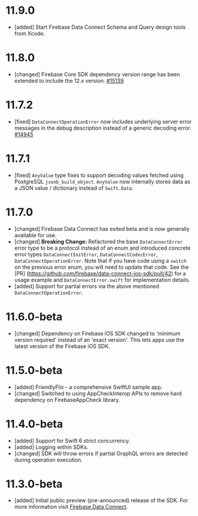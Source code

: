 # 11.9.0
- [added] Start Firebase Data Connect Schema and Query design tools from Xcode.
 
# 11.8.0
- [changed] Firebase Core SDK dependency version range has been extended to include the 12.x version. [#15139](https://github.com/firebase/firebase-ios-sdk/issues/15139)

# 11.7.2
- [fixed] `DataConnectOperationError` now includes underlying server error messages in the debug description instead of a generic decoding error. [#14945](https://github.com/firebase/firebase-ios-sdk/issues/14945)

# 11.7.1
- [fixed] `AnyValue` type fixes to support decoding values fetched using PostgreSQL `jsonb_build_object`.  `AnyValue` now internally stores data as a JSON value / dictionary instead of `Swift.Data`.

# 11.7.0
- [changed] Firebase Data Connect has exited beta and is now generally available for use.
- [changed] **Breaking Change:** Refactored the base `DataConnectError` error type to be a protocol instead of an enum and introduced concrete error types `DataConnectInitError`, `DataConnectCodecError`, `DataConnectOperationError`. Note that if you have code using a `switch` on the previous error enum, you will need to update that code. See the [PR] (https://github.com/firebase/data-connect-ios-sdk/pull/42) for a usage example and `DataConnectError.swift` for implementation details.
- [added] Support for partial errors via the above mentioned `DataConnectOperationError`.

# 11.6.0-beta
- [changed] Dependency on Firebase iOS SDK changed to 'minimum version required' instead of an 'exact version'. This lets apps use the latest version of the Firebase iOS SDK.

# 11.5.0-beta
- [added] FriendlyFlix - a comprehensive SwiftUI sample app.
- [changed] Switched to using AppCheckInterop APIs to remove hard dependency on FirebaseAppCheck library.

# 11.4.0-beta
- [added] Support for Swift 6 strict concurrency.
- [added] Logging within SDKs.
- [changed] SDK will throw errors if partial GraphQL errors are detected during operation execution.

# 11.3.0-beta
- [added] Initial public preview (pre-announced) release of the SDK. For more information visit
  [Firebase Data Connect](https://firebase.google.com/products/data-connect).
